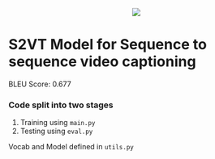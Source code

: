 <p align="center">
  <img src="https://user-images.githubusercontent.com/67758714/182042867-150784ab-43a5-4507-8517-181e827b06f3.PNG" />
</p>

# S2VT Model for Sequence to sequence video captioning
BLEU Score: 0.677

### Code split into two stages
1. Training using `main.py`
2. Testing using `eval.py`

Vocab and Model defined in `utils.py`
